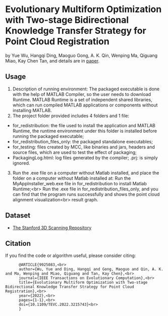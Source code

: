 # Evolutionary Multiform Optimization with Two-stage Bidirectional Knowledge Transfer Strategy for Point Cloud Registration
by Yue Wu, Hangqi Ding, Maoguo Gong, A. K. Qin, Wenping Ma, Qiguang Miao, Kay Chen Tan, and details are in [paper](https://ieeexplore.ieee.org/abstract/document/9925083).

## Usage
1. Description of running environment: The packaged executable is done with the help of MATLAB Compiler, so the user needs to download Runtime.
   MATLAB Runtime is a set of independent shared libraries, which can run compiled MATLAB applications or components without installing MATLAB.
3. The project folder provided includes 4 folders and 1 file:
  * for_redistribution: the file used to install the application and MATLAB Runtime, the runtime environment under this folder is installed before running the           packaged executable;
  * for_redistribution_files_only: the packaged standalone executables;
  * for_testing: files created by MCC, like binaries and jars, headers and source files, which are used to test the effect of packaging;
  * PackagingLog.html: log files generated by the compiler; .prj: is simply ignored.
3. Run the .exe file on a computer without Matlab installed, and place the folder on a computer without Matlab installed at:
   Run the MyAppInstaller_web.exe file in for_redistribution to install Matlab Runtime;\<br>
   Run the .exe file in for_redistribution_files_only, and you can find that the program runs successfully and shows the point cloud alignment visualization\<br>
   result graph.

## Dataset
* [The Stanford 3D Scanning Repository](http://graphics.stanford.edu/data/3Dscanrep/)

## Citation
If you find the code or algorithm useful, please consider citing:<br>
```
      @ARTICLE{9925083,<br>
      author={Wu, Yue and Ding, Hangqi and Gong, Maoguo and Qin, A. K. and Ma, Wenping and Miao, Qiguang and Tan, Kay Chen},<br>
      journal={IEEE Transactions on Evolutionary Computation},<br>
      title={Evolutionary Multiform Optimization with Two-stage Bidirectional Knowledge Transfer Strategy for Point Cloud Registration},<br>
      year={2022},<br>
      pages={1-1},<br>
      doi={10.1109/TEVC.2022.3215743}<br>
      }
```
      
